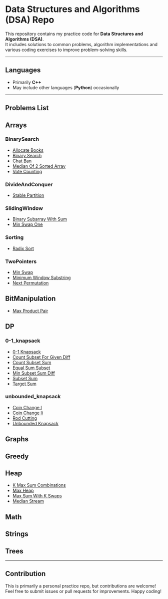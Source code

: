 # Data Structures and Algorithms (DSA) Repo

This repository contains my practice code for **Data Structures and Algorithms (DSA)**.  
It includes solutions to common problems, algorithm implementations and various coding exercises to improve problem-solving skills.

---

## Languages

- Primarily **C++**
- May include other languages (**Python**) occasionally

---

## Problems List
## Arrays


### BinarySearch

- [Allocate Books](Arrays/BinarySearch/allocate_books.cpp)
- [Binary Search](Arrays/BinarySearch/binary_search.cpp)
- [Chat Ban](Arrays/BinarySearch/chat_ban.cpp)
- [Median Of 2 Sorted Array](Arrays/BinarySearch/median_of_2_sorted_array.cpp)
- [Vote Counting](Arrays/BinarySearch/vote_counting.cpp)

### DivideAndConquer

- [Stable Partition](Arrays/DivideAndConquer/stable_partition.cpp)

### SlidingWindow

- [Binary Subarray With Sum](Arrays/SlidingWindow/binary_subarray_with_sum.cpp)
- [Min Swap One](Arrays/SlidingWindow/min_swap_one.cpp)

### Sorting

- [Radix Sort](Arrays/Sorting/radix_sort.cpp)

### TwoPointers

- [Min Swap](Arrays/TwoPointers/min_swap.cpp)
- [Minimum Window Substring](Arrays/TwoPointers/minimum_window_substring.cpp)
- [Next Permutation](Arrays/TwoPointers/next_permutation.cpp)

## BitManipulation

- [Max Product Pair](BitManipulation/max_product_pair.cpp)

## DP


### 0-1_knapsack

- [0-1 Knapsack](DP/0-1_knapsack/0-1_knapsack.cpp)
- [Count Subset For Given Diff](DP/0-1_knapsack/count_subset_for_given_diff.cpp)
- [Count Subset Sum](DP/0-1_knapsack/count_subset_sum.cpp)
- [Equal Sum Subset](DP/0-1_knapsack/equal_sum_subset.cpp)
- [Min Subset Sum Diff](DP/0-1_knapsack/min_subset_sum_diff.cpp)
- [Subset Sum](DP/0-1_knapsack/subset_sum.cpp)
- [Target Sum](DP/0-1_knapsack/target_sum.cpp)

### unbounded_knapsack

- [Coin Change I](DP/unbounded_knapsack/coin_change_i.cpp)
- [Coin Change Ii](DP/unbounded_knapsack/coin_change_ii.cpp)
- [Rod Cutting](DP/unbounded_knapsack/rod_cutting.cpp)
- [Unbounded Knapsack](DP/unbounded_knapsack/unbounded_knapsack.cpp)

## Graphs


## Greedy


## Heap

- [K Max Sum Combinations](Heap/k_max_sum_combinations.cpp)
- [Max Heap](Heap/max_heap.cpp)
- [Max Sum With K Swaps](Heap/max_sum_with_k_swaps.cpp)
- [Median Stream](Heap/median_stream.cpp)

## Math


## Strings


## Trees



---
## Contribution
This is primarily a personal practice repo, but contributions are welcome! Feel free to submit issues or pull requests for improvements.
Happy coding!

